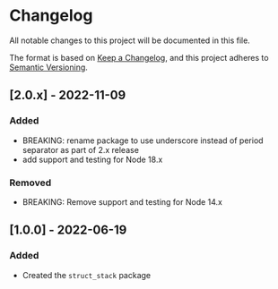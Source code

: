 # Changelog

All notable changes to this project will be documented in this file.

The format is based on [Keep a Changelog](https://keepachangelog.com/en/1.0.0/), and this project adheres to [Semantic Versioning](https://semver.org/spec/v2.0.0.html).

## [2.0.x] - 2022-11-09

### Added

- BREAKING: rename package to use underscore instead of period separator as part of 2.x release
- add support and testing for Node 18.x

### Removed

- BREAKING: Remove support and testing for Node 14.x

## [1.0.0] - 2022-06-19

### Added

- Created the `struct_stack` package
